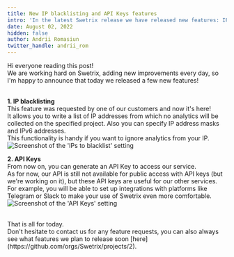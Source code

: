 ```yaml
---
title: New IP blacklisting and API Keys features
intro: 'In the latest Swetrix release we have released new features: IP blacklisting and API key support.'
date: August 02, 2022
hidden: false
author: Andrii Romasiun
twitter_handle: andrii_rom
---
```


Hi everyone reading this post!
<br />
We are working hard on Swetrix, adding new improvements every day, so I'm happy to announce that today we released a few new features!
<br />
<br />

**1. IP blacklisting**
<br />
This feature was requested by one of our customers and now it's here!
<br />
It allows you to write a list of IP addresses from which no analytics will be collected on the specified project. Also you can specify IP address masks and IPv6 addresses.
<br />
This functionality is handy if you want to ignore analytics from your IP.
<br />
<img src="https://i.imgur.com/K3dnA2D.png" alt="Screenshot of the 'IPs to blacklist' setting" />
<br />

**2. API Keys**
<br />
From now on, you can generate an API Key to access our service.
<br />
As for now, our API is still not available for public access with API keys (but we're working on it), but these API keys are useful for our other services.
<br />
For example, you will be able to set up integrations with platforms like Telegram or Slack to make your use of Swetrix even more comfortable.
<br />
<img src="https://i.imgur.com/jM99ppr.png" alt="Screenshot of the 'API Keys' setting" />

<br />
That is all for today.
<br />
Don't hesitate to contact us for any feature requests, you can also always see what features we plan to release soon [here](https://github.com/orgs/Swetrix/projects/2).
